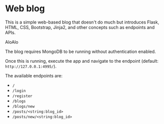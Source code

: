 Web blog
========

This is a simple web-based blog that doesn't do much but introduces Flask, HTML, CSS, Bootstrap, Jinja2, and other concepts such as endpoints and APIs.

AloAlo

The blog requires MongoDB to be running without authentication enabled.

Once this is running, execute the app and navigate to the endpoint (default: `http://127.0.0.1:4995/`).

The available endpoints are:

- `/`
- `/login`
- `/register`
- `/blogs`
- `/blogs/new`
- `/posts/<string:blog_id>`
- `/posts/new/<string:blog_id>`

